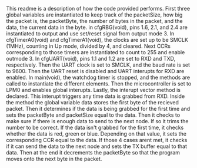 This readme is a description of how the code provided performs. First three global variables are instantiated to keep track of the packetSize, how big the packet is, the packetByte, the number of bytes in the packet, and the data, the current data in the byte. in cfgRBG(void), pins 1.6, 2.1, and 2.4 are instantiated to output and use set/reset signal from output mode 3. In cfgTimerA0(void) and cfgTimerA1(void), the clocks are set up to be SMCLK (1MHz), counting in Up mode, divided by 4, and cleared. Next CCRs corresponding to those timers are instantiated to count to 255 and enable outmode 3. In cfgUART(void), pins 1.1 and 1.2 are set to RXD and TXD, respectively. Then the UART clock is set to SMCLK, and the baud rate is set to 9600. Then the UART reset is disabled and UART interupts for RXD are enabled. In main(void), the watchdog timer is stopped, and the methods are called to instantiate the different elements. Then the microcontroller is set to LPM0 and enables global interupts. Lastly, the interupt vector method is declared. This interupt triggers any time data is grabbed from RXD. Inside the method the global variable data stores the first byte of the recieved packet. Then it determines if the data is being grabbed for the first time and sets the packetByte and packetSize equal to the data. Then it checks to make sure if there is enough data to send to the next node. If so it trims the number to be correct. If the data isn't grabbed for the first time, it checks whether the data is red, green or blue. Depending on that value, it sets the corresponding CCR equal to the data. If those 4 cases arent met, it checks if it can send the data to the next node and sets the TX buffer equal to that data. Then at the end it decrements the packetByte so that the program moves onto the next byte in the packet. 
